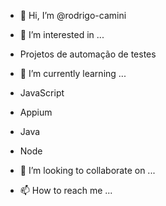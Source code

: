 - 👋 Hi, I’m @rodrigo-camini
- 👀 I’m interested in ...
- Projetos de automação de testes

- 🌱 I’m currently learning ...
- JavaScript
- Appium
- Java
- Node

- 💞️ I’m looking to collaborate on ...
- 📫 How to reach me ...

<!---
rodrigo-camini/rodrigo-camini is a ✨ special ✨ repository because its `README.md` (this file) appears on your GitHub profile.
You can click the Preview link to take a look at your changes.
--->
